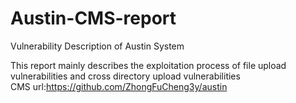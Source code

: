 # Austin-CMS-report
Vulnerability Description of Austin System

This report mainly describes the exploitation process of file upload vulnerabilities and cross directory upload vulnerabilities    
CMS url:https://github.com/ZhongFuCheng3y/austin

